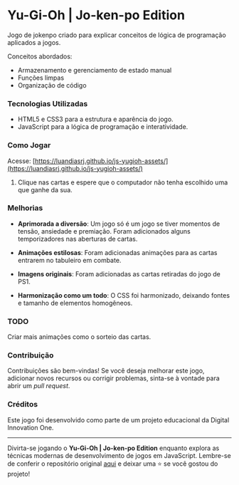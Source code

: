 # Yu-Gi-Oh | Jo-ken-po Edition

Jogo de jokenpo criado para explicar conceitos de lógica de programação aplicados a jogos.

Conceitos abordados:

- Armazenamento e gerenciamento de estado manual
- Funções limpas
- Organização de código

### Tecnologias Utilizadas

- HTML5 e CSS3 para a estrutura e aparência do jogo.
- JavaScript para a lógica de programação e interatividade.

### Como Jogar

Acesse: [https://luandiasrj.github.io/js-yugioh-assets/](https://luandiasrj.github.io/js-yugioh-assets/)

1. Clique nas cartas e espere que o computador não tenha escolhido uma que ganhe da sua.

### Melhorias

- **Aprimorada a diversão**: Um jogo só é um jogo se tiver momentos de tensão, ansiedade e premiação. Foram adicionados alguns temporizadores nas aberturas de cartas.

- **Animações estilosas**: Foram adicionadas animações para as cartas entrarem no tabuleiro em combate.

- **Imagens originais**: Foram adicionadas as cartas retiradas do jogo de PS1.

- **Harmonização como um todo**: O CSS foi harmonizado, deixando fontes e tamanho de elementos homogêneos.

### TODO

Criar mais animações como o sorteio das cartas.

### Contribuição

Contribuições são bem-vindas! Se você deseja melhorar este jogo, adicionar novos recursos ou corrigir problemas,
sinta-se à vontade para abrir um _pull request_.

### Créditos

Este jogo foi desenvolvido como parte de um projeto educacional da Digital Innovation One.

---

Divirta-se jogando o **Yu-Gi-Oh | Jo-ken-po Edition** enquanto explora as técnicas modernas de desenvolvimento de jogos em
JavaScript. Lembre-se de conferir o repositório
original [aqui](https://github.com/digitalinnovationone/js-yugioh-assets) e deixar uma ⭐️ se você gostou do
projeto!

